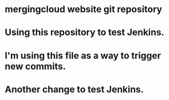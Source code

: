 # mergingcloud website git repository
# Using this repository to test Jenkins.
# I'm using this file as a way to trigger new commits.
# Another change to test Jenkins.